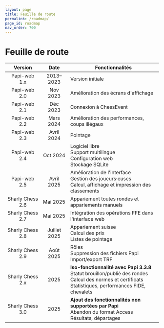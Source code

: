 ```yaml
---
layout: page
title: Feuille de route
permalink: /roadmap/
page_id: roadmap
nav_order: 700
---
```


# Feuille de route

|     Version      |     Date     | Fonctionnalités                                                                                                                                                   |
|:----------------:|:------------:|-------------------------------------------------------------------------------------------------------------------------------------------------------------------|
|   Papi-web 1.x   |  2013–2023   | Version initiale                                                                                                                                                  |
|   Papi-web 2.0   |   Nov 2023   | Amélioration des écrans d'affichage                                                                                                                               |
|   Papi-web 2.1   |   Déc 2023   | Connexion à ChessEvent                                                                                                                                            |
|   Papi-web 2.2   |  Mars 2024   | Amélioration des performances, coups illégaux                                                                                                                     |
|   Papi-web 2.3   |  Avril 2024  | Pointage                                                                                                                                                          |
|   Papi-web 2.4   |   Oct 2024   | Logiciel libre<br/>Support multilingue<br/>Configuration web<br/>Stockage SQLite                                                                                  |
|   Papi-web 2.5   |  Avril 2025  | Amélioration de l'interface<br/>Gestion des joueurs·euses<br/>Calcul, affichage et impression des classements                                                     |
| Sharly Chess 2.6 |   Mai 2025   | Appariement toutes rondes et appariements manuels                                                                                                                 |
| Sharly Chess 2.7 |   Mai 2025   | Intégration des opérations FFE dans l'interface web                                                                                                               |
| Sharly Chess 2.8 | Juillet 2025 | Appariement suisse<br/>Calcul des prix<br/>Listes de pointage                                                                                                     |
| Sharly Chess 2.9 |  Août 2025   | Rôles<br/>Suppression des fichiers Papi<br/>Import/export TRF                                                                                                     |
| Sharly Chess 2.x |     2025     | **Iso-fonctionnalité avec Papi 3.3.8**<br/>Statut brouillon/publié des rondes<br/>Calcul des normes et certificats<br/>Statistiques, performances FIDE, chevalets |
| Sharly Chess 3.0 |     2025     | **Ajout des fonctionnalités non supportées par Papi**<br/>Abandon du format Access<br/>Résultats, départages                                                      |
